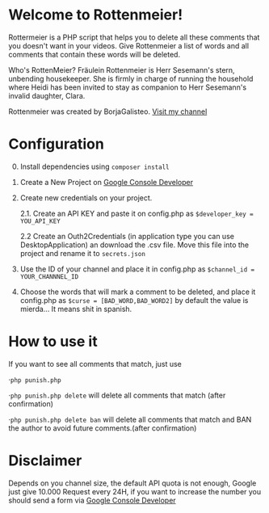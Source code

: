 # Welcome to Rottenmeier!

Rottermeier is a PHP script that helps you to delete all these comments that you doesn't want in your videos. Give Rottenmeier a list of words and all comments that contain these words will be deleted.

Who's RottenMeier?
Fräulein Rottenmeier is Herr Sesemann's stern, unbending housekeeper. She is firmly in charge of running the household where Heidi has been invited to stay as companion to Herr Sesemann's invalid daughter, Clara.

Rottenmeier was created by BorjaGalisteo.
[Visit my channel ](http://www.youtube.com/borjagalisteo)

# Configuration
0. Install dependencies using `composer install`
 1. Create a New Project on [Google Console Developer](https://console.developers.google.com/)
 2. Create new credentials on your project.
 
     2.1. Create an API KEY and paste it on config.php  as `$developer_key = YOU_API_KEY`
     
    2.2 Create an Outh2Credentials (in application type you can use DesktopApplication) an download the .csv file. Move this file into the project and rename it to `secrets.json`
    
3. Use the ID of your channel and place it in config.php as `$channel_id = YOUR_CHANNNEL_ID`
4. Choose the words that will mark a comment to be deleted, and place it config.php as `$curse = [BAD_WORD,BAD_WORD2]` by default the value is mierda... It means shit in spanish.

# How to use it

If you want to see all comments that match, just use

·`php punish.php` 

·`php punish.php delete` will delete all comments that match (after confirmation)

·`php punish.php delete ban` will delete all comments that match and BAN the author to avoid future comments.(after confirmation)

# Disclaimer
Depends on you channel size, the default API quota is not enough, Google just give 10.000 Request every 24H, if you want to increase the number you should send a form via [Google Console Developer](https://console.developers.google.com/)

